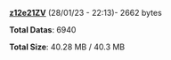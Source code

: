 [**z12e21ZV**](/data/z12e21ZV.txt) (28/01/23 - 22:13)- 2662 bytes

**Total Datas**: 6940

**Total Size**: 40.28 MB / 40.3 MB
